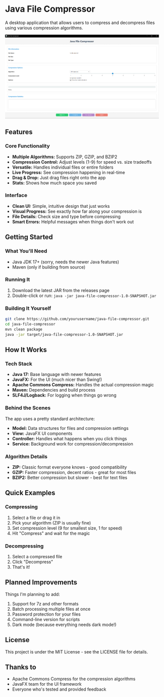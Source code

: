 # Java File Compressor

A desktop application that allows users to compress and decompress files using various compression algorithms.

![Java File Compressor](docs/images/screenshot.png)

## Features

### Core Functionality

- **Multiple Algorithms:** Supports ZIP, GZIP, and BZIP2
- **Compression Control:** Adjust levels (1-9) for speed vs. size tradeoffs
- **Versatile:** Handles individual files or entire folders
- **Live Progress:** See compression happening in real-time
- **Drag & Drop:** Just drag files right onto the app
- **Stats:** Shows how much space you saved

### Interface

- **Clean UI:** Simple, intuitive design that just works
- **Visual Progress:** See exactly how far along your compression is
- **File Details:** Check size and type before compressing
- **Smart Errors:** Helpful messages when things don't work out

## Getting Started

### What You'll Need

- Java JDK 17+ (sorry, needs the newer Java features)
- Maven (only if building from source)

### Running It

1. Download the latest JAR from the releases page
2. Double-click or run: `java -jar java-file-compressor-1.0-SNAPSHOT.jar`

### Building It Yourself

```bash
git clone https://github.com/yourusername/java-file-compressor.git
cd java-file-compressor
mvn clean package
java -jar target/java-file-compressor-1.0-SNAPSHOT.jar
```

## How It Works

### Tech Stack

- **Java 17:** Base language with newer features
- **JavaFX:** For the UI (much nicer than Swing!)
- **Apache Commons Compress:** Handles the actual compression magic
- **Maven:** Dependencies and build process
- **SLF4J/Logback:** For logging when things go wrong

### Behind the Scenes

The app uses a pretty standard architecture:

- **Model:** Data structures for files and compression settings
- **View:** JavaFX UI components
- **Controller:** Handles what happens when you click things
- **Service:** Background work for compression/decompression

### Algorithm Details

- **ZIP:** Classic format everyone knows - good compatibility
- **GZIP:** Faster compression, decent ratios - great for most files
- **BZIP2:** Better compression but slower - best for text files

## Quick Examples

### Compressing

1. Select a file or drag it in
2. Pick your algorithm (ZIP is usually fine)
3. Set compression level (9 for smallest size, 1 for speed)
4. Hit "Compress" and wait for the magic

### Decompressing

1. Select a compressed file
2. Click "Decompress"
3. That's it!

## Planned Improvements

Things I'm planning to add:

1. Support for 7z and other formats
2. Batch processing multiple files at once
3. Password protection for your files
4. Command-line version for scripts
5. Dark mode (because everything needs dark mode!)

## License

This project is under the MIT License - see the LICENSE file for details.

## Thanks to

- Apache Commons Compress for the compression algorithms
- JavaFX team for the UI framework
- Everyone who's tested and provided feedback
